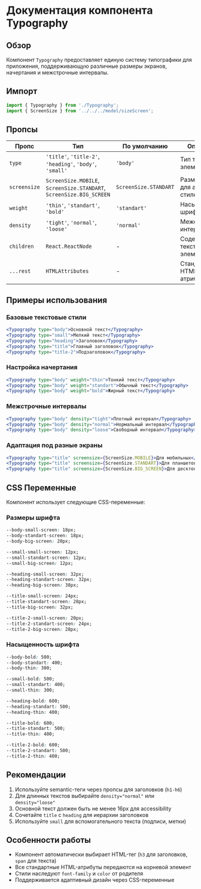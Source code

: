 # Документация компонента Typography

## Обзор

Компонент `Typography` предоставляет единую систему типографики для приложения, поддерживающую различные размеры экранов, начертания и межстрочные интервалы.

## Импорт

```js
import { Typography } from './Typography';
import { ScreenSize } from '../../../model/sizeScreen';
```

## Пропсы

| Пропс       | Тип                                      | По умолчанию   | Описание |
|-------------|------------------------------------------|----------------|----------|
| `type`      | `'title'`, `'title-2'`, `'heading'`, `'body'`, `'small'` | `'body'` | Тип текстового элемента |
| `screensize`| `ScreenSize.MOBILE`, `ScreenSize.STANDART`, `ScreenSize.BIG_SCREEN` | `ScreenSize.STANDART` | Размер экрана для адаптации стилей |
| `weight`    | `'thin'`, `'standart'`, `'bold'`        | `'standart'`   | Насыщенность шрифта |
| `density`   | `'tight'`, `'normal'`, `'loose'`        | `'normal'`     | Межстрочный интервал |
| `children`  | `React.ReactNode`                        | -              | Содержимое текстового элемента |
| `...rest`   | `HTMLAttributes`                         | -              | Стандартные HTML-атрибуты |

## Примеры использования

### Базовые текстовые стили

```jsx
<Typography type="body">Основной текст</Typography>
<Typography type="small">Мелкий текст</Typography>
<Typography type="heading">Заголовок</Typography>
<Typography type="title">Главный заголовок</Typography>
<Typography type="title-2">Подзаголовок</Typography>
```

### Настройка начертания

```jsx
<Typography type="body" weight="thin">Тонкий текст</Typography>
<Typography type="body" weight="standart">Обычный текст</Typography>
<Typography type="body" weight="bold">Жирный текст</Typography>
```

### Межстрочные интервалы

```jsx
<Typography type="body" density="tight">Плотный интервал</Typography>
<Typography type="body" density="normal">Нормальный интервал</Typography>
<Typography type="body" density="loose">Свободный интервал</Typography>
```

### Адаптация под разные экраны

```jsx
<Typography type="title" screensize={ScreenSize.MOBILE}>Для мобильных</Typography>
<Typography type="title" screensize={ScreenSize.STANDART}>Для планшетов</Typography>
<Typography type="title" screensize={ScreenSize.BIG_SCREEN}>Для десктопов</Typography>
```

## CSS Переменные

Компонент использует следующие CSS-переменные:

### Размеры шрифта
```css
--body-small-screen: 18px;
--body-standart-screen: 18px;
--body-big-screen: 20px;

--small-small-screen: 12px;
--small-standart-screen: 12px;
--small-big-screen: 12px;

--heading-small-screen: 32px;
--heading-standart-screen: 32px;
--heading-big-screen: 38px;

--title-small-screen: 24px;
--title-standart-screen: 28px;
--title-big-screen: 32px;

--title-2-small-screen: 20px;
--title-2-standart-screen: 24px;
--title-2-big-screen: 28px;
```

### Насыщенность шрифта
```css
--body-bold: 500;
--body-standart: 400;
--body-thin: 300;

--small-bold: 500;
--small-standart: 400;
--small-thin: 300;

--heading-bold: 600;
--heading-standart: 500;
--heading-thin: 400;

--title-bold: 600;
--title-standart: 500;
--title-thin: 400;

--title-2-bold: 600;
--title-2-standart: 500;
--title-2-thin: 400;
```

## Рекомендации

1. Используйте semantic-теги через пропсы для заголовков (`h1-h6`)
2. Для длинных текстов выбирайте `density="normal"` или `density="loose"`
3. Основной текст должен быть не менее 16px для accessibility
4. Сочетайте `title` с `heading` для иерархии заголовков
5. Используйте `small` для вспомогательного текста (подписи, метки)

## Особенности работы

- Компонент автоматически выбирает HTML-тег (`h3` для заголовков, `span` для текста)
- Все стандартные HTML-атрибуты передаются на корневой элемент
- Стили наследуют `font-family` и `color` от родителя
- Поддерживается адаптивный дизайн через CSS-переменные